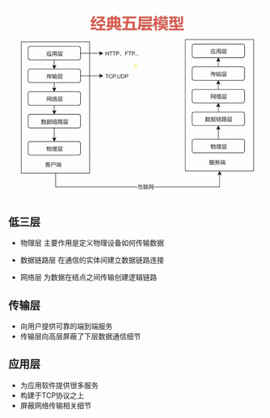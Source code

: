 ![经典五层模型](./img/经典五层模型.png)

## 低三层

* 物理层  主要作用是定义物理设备如何传输数据

* 数据链路层  在通信的实体间建立数据链路连接

* 网络层  为数据在结点之间传输创建逻辑链路

## 传输层

* 向用户提供可靠的端到端服务
* 传输层向高层屏蔽了下层数据通信细节

## 应用层

* 为应用软件提供很多服务
* 构建于TCP协议之上
* 屏蔽网络传输相关细节
